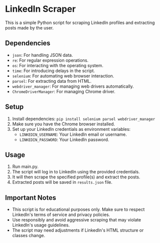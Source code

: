 # LinkedIn Scraper

This is a simple Python script for scraping LinkedIn profiles and extracting posts made by the user.

## Dependencies

- `json`: For handling JSON data.
- `re`: For regular expression operations.
- `os`: For interacting with the operating system.
- `time`: For introducing delays in the script.
- `selenium`: For automating web browser interaction.
- `parsel`: For extracting data from HTML.
- `webdriver_manager`: For managing web drivers automatically.
- `ChromeDriverManager`: For managing Chrome driver.

## Setup

1. Install dependencies: `pip install selenium parsel webdriver_manager`
2. Make sure you have the Chrome browser installed.
3. Set up your LinkedIn credentials as environment variables:
   - `LINKEDIN_USERNAME`: Your LinkedIn email or username.
   - `LINKEDIN_PASSWORD`: Your LinkedIn password.

## Usage

1. Run main.py.
2. The script will log in to LinkedIn using the provided credentials.
3. It will then scrape the specified profile(s) and extract the posts.
4. Extracted posts will be saved in `results.json` file.

## Important Notes

- This script is for educational purposes only. Make sure to respect LinkedIn's terms of service and privacy policies.
- Use responsibly and avoid aggressive scraping that may violate LinkedIn's usage guidelines.
- The script may need adjustments if LinkedIn's HTML structure or classes change.



